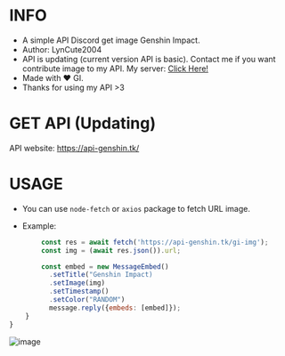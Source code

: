# INFO
- A simple API Discord get image Genshin Impact. 
- Author: LynCute2004
- API is updating (current version API is basic). Contact me if you want contribute image to my API. My server: [Click Here!](https://discord.gg/6TZVye2G3E)
- Made with ❤️ GI.
- Thanks for using my API >3

# GET API (Updating)

API website: https://api-genshin.tk/


# USAGE

- You can use `node-fetch` or `axios` package to fetch URL image. 

- Example:
``` js
        const res = await fetch('https://api-genshin.tk/gi-img');
        const img = (await res.json()).url;

        const embed = new MessageEmbed()
          .setTitle("Genshin Impact)
          .setImage(img)
          .setTimestamp()
          .setColor("RANDOM")
          message.reply({embeds: [embed]});
    }
}
```

![image](https://user-images.githubusercontent.com/52123370/154835816-9ea1c409-ca89-4d05-b967-1d3fa86b8230.png)



